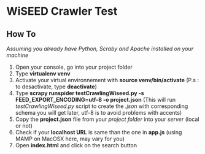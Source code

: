 # WiSEED Crawler Test
## How To

*Assuming you already have Python, Scraby and Apache installed on your machine*

1. Open your console, go into your project folder
2. Type **virtualenv venv**
3. Activate your virtual environnement with **source venv/bin/activate** (P.s : to desactivate, type **deactivate**)
4. Type **scrapy runspider testCrawlingWiseed.py -s FEED_EXPORT_ENCODING=utf-8 -o project.json** (This will run *testCrawlingWiseed.py* script to create the *.json* with corresponding schema you will get later, utf-8 is to avoid problems with accents)
5. Copy the **project.json** file from your *project folder* into your *server* (local or not)
6. Check if your **localhost URL** is same than the one in **app.js** (using MAMP on MacOSX here, may vary for you)
7. Open **index.html** and click on the search button